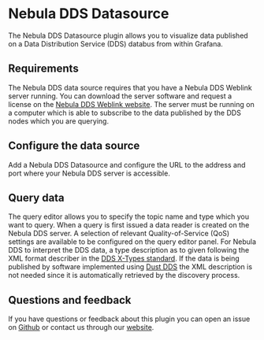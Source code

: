 # Nebula DDS Datasource

The Nebula DDS Datasource plugin allows you to visualize data published on a Data Distribution Service (DDS) databus from within Grafana.

## Requirements

The Nebula DDS data source requires that you have a Nebula DDS Weblink server running. You can download the server software and request a license on the [Nebula DDS Weblink website](https://www.s2e-systems.com/products/nebula-dds-weblink/). The server must be running on a computer which is able to subscribe to the data published by the DDS nodes which you are querying.

## Configure the data source

Add a Nebula DDS Datasource and configure the URL to the address and port where your Nebula DDS server is accessible.

## Query data

The query editor allows you to specify the topic name and type which you want to query. When a query is first issued a data reader is created on the Nebula DDS server. A selection of relevant Quality-of-Service (QoS) settings are available to be configured on the query editor panel. For Nebula DDS to interpret the DDS data, a type description as to given following the XML format describer in the [DDS X-Types standard](https://www.omg.org/spec/DDS-XTypes/1.3/PDF). If the data is being published by software implemented using [Dust DDS](https://github.com/s2e-systems/dust-dds) the XML description is not needed since it is automatically retrieved by the discovery process.

## Questions and feedback

If you have questions or feedback about this plugin you can open an issue on [Github](https://github.com/s2e-systems/nebula-dds-grafana-plugin) or contact us through our [website](https://www.s2e-systems.com/).
